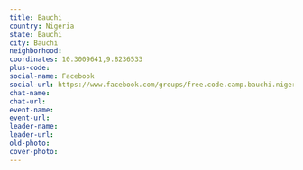 ```yaml
---
title: Bauchi
country: Nigeria
state: Bauchi
city: Bauchi
neighborhood: 
coordinates: 10.3009641,9.8236533
plus-code:
social-name: Facebook
social-url: https://www.facebook.com/groups/free.code.camp.bauchi.nigeria/
chat-name:
chat-url:
event-name:
event-url:
leader-name:
leader-url:
old-photo: 
cover-photo:
---
```

